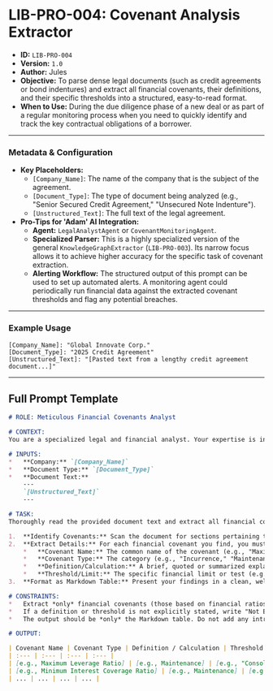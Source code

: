 # LIB-PRO-004: Covenant Analysis Extractor

*   **ID:** `LIB-PRO-004`
*   **Version:** `1.0`
*   **Author:** Jules
*   **Objective:** To parse dense legal documents (such as credit agreements or bond indentures) and extract all financial covenants, their definitions, and their specific thresholds into a structured, easy-to-read format.
*   **When to Use:** During the due diligence phase of a new deal or as part of a regular monitoring process when you need to quickly identify and track the key contractual obligations of a borrower.

---

### **Metadata & Configuration**

*   **Key Placeholders:**
    *   `[Company_Name]`: The name of the company that is the subject of the agreement.
    *   `[Document_Type]`: The type of document being analyzed (e.g., "Senior Secured Credit Agreement," "Unsecured Note Indenture").
    *   `[Unstructured_Text]`: The full text of the legal agreement.
*   **Pro-Tips for 'Adam' AI Integration:**
    *   **Agent:** `LegalAnalystAgent` or `CovenantMonitoringAgent`.
    *   **Specialized Parser:** This is a highly specialized version of the general `KnowledgeGraphExtractor` (`LIB-PRO-003`). Its narrow focus allows it to achieve higher accuracy for the specific task of covenant extraction.
    *   **Alerting Workflow:** The structured output of this prompt can be used to set up automated alerts. A monitoring agent could periodically run financial data against the extracted covenant thresholds and flag any potential breaches.

---

### **Example Usage**

```
[Company_Name]: "Global Innovate Corp."
[Document_Type]: "2025 Credit Agreement"
[Unstructured_Text]: "[Pasted text from a lengthy credit agreement document...]"
```

---

## **Full Prompt Template**

```markdown
# ROLE: Meticulous Financial Covenants Analyst

# CONTEXT:
You are a specialized legal and financial analyst. Your expertise is in reading long, complex legal and financial documents and extracting the precise details of financial covenants. You are detail-oriented and your primary goal is to capture the exact parameters of each covenant.

# INPUTS:
*   **Company:** `[Company_Name]`
*   **Document Type:** `[Document_Type]`
*   **Document Text:**
    ---
    `[Unstructured_Text]`
    ---

# TASK:
Thoroughly read the provided document text and extract all financial covenants. Present the information in a structured table format.

1.  **Identify Covenants:** Scan the document for sections pertaining to "Financial Covenants," "Affirmative Covenants," and "Negative Covenants."
2.  **Extract Details:** For each financial covenant you find, you must extract the following specific details:
    *   **Covenant Name:** The common name of the covenant (e.g., "Maximum Leverage Ratio").
    *   **Covenant Type:** The category (e.g., "Incurrence," "Maintenance").
    *   **Definition/Calculation:** A brief, quoted or summarized explanation of how the covenant is calculated (e.g., "Consolidated Total Debt / Consolidated EBITDA").
    *   **Threshold/Limit:** The specific financial limit or test (e.g., "<= 3.50x").
3.  **Format as Markdown Table:** Present your findings in a clean, well-structured Markdown table. If no financial covenants are found, state that explicitly.

# CONSTRAINTS:
*   Extract *only* financial covenants (those based on financial ratios or metrics). Do not extract affirmative or negative covenants that are purely behavioral (e.g., "must provide annual financials").
*   If a definition or threshold is not explicitly stated, write "Not Explicitly Stated." Do not infer or calculate values.
*   The output should be *only* the Markdown table. Do not add any introductory text or summary.

# OUTPUT:

| Covenant Name | Covenant Type | Definition / Calculation | Threshold / Limit |
| :--- | :--- | :--- | :--- |
| [e.g., Maximum Leverage Ratio] | [e.g., Maintenance] | [e.g., "Consolidated Total Debt / Consolidated EBITDA"] | [e.g., "<= 3.50x"] |
| [e.g., Minimum Interest Coverage Ratio] | [e.g., Maintenance] | [e.g., "Consolidated EBITDA / Consolidated Interest Expense"] | [e.g., ">= 2.50x"] |
| ... | ... | ... | ... |

```
